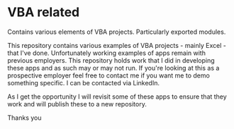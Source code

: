 # VBA related
Contains various elements of VBA projects.  Particularly exported modules.

This repository contains various examples of VBA projects - mainly Excel - that I've done.  Unfortunately working examples of apps remain with
previous employers.  This repository holds work that I did in developing these apps and as such may or may not run.
If you're looking at this as a prospective employer feel free to contact me if you want me to demo something specific.  I can be contacted via LinkedIn.

As I get the opportunity I will revisit some of these apps to ensure that they work and will publish these to a new repository.

Thanks you
